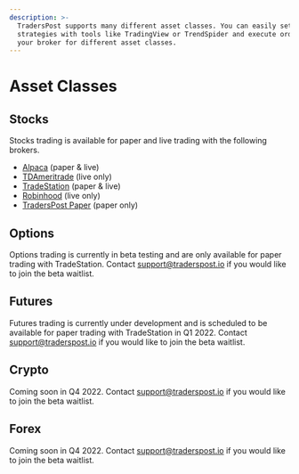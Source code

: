 ```yaml
---
description: >-
  TradersPost supports many different asset classes. You can easily setup
  strategies with tools like TradingView or TrendSpider and execute orders in
  your broker for different asset classes.
---
```


# Asset Classes

## Stocks

Stocks trading is available for paper and live trading with the following brokers.

* [Alpaca](https://https/alpaca.markets) (paper & live)
* [TDAmeritrade](https://tdameritrade.com) (live only)
* [TradeStation](https://getstarted2.tradestation.com/intro?offer=0147AFWX\&sales\_rep=AHayes) (paper & live)
* [Robinhood](https://https/robinhood.com) (live only)
* [TradersPost Paper](paper-trading.md#traderspost-paper) (paper only)

## Options

Options trading is currently in beta testing and are only available for paper trading with TradeStation. Contact [support@traderspost.io](mailto:support@traderspost.io) if you would like to join the beta waitlist.

## Futures

Futures trading is currently under development and is scheduled to be available for paper trading with TradeStation in Q1 2022. Contact [support@traderspost.io](mailto:support@traderspost.io) if you would like to join the beta waitlist.

## Crypto

Coming soon in Q4 2022. Contact [support@traderspost.io](mailto:support@traderspost.io) if you would like to join the beta waitlist.

## Forex

Coming soon in Q4 2022. Contact [support@traderspost.io](mailto:support@traderspost.io) if you would like to join the beta waitlist.
